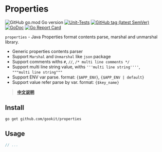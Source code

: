 # Properties

![GitHub go.mod Go version](https://img.shields.io/github/go-mod/go-version/gookit/properties?style=flat-square)
[![Unit-Tests](https://github.com/gookit/properties/actions/workflows/go.yml/badge.svg)](https://github.com/gookit/properties/actions/workflows/go.yml)
[![GitHub tag (latest SemVer)](https://img.shields.io/github/tag/gookit/properties)](https://github.com/gookit/properties)
[![GoDoc](https://godoc.org/github.com/gookit/properties?status.svg)](https://pkg.go.dev/github.com/gookit/properties/v3)
[![Go Report Card](https://goreportcard.com/badge/github.com/gookit/properties)](https://goreportcard.com/report/github.com/gookit/properties)

`properties` - Java Properties format contents parse, marshal and unmarshal library.

- Generic properties contents parser
- Support `Marshal` and `Unmarshal` like `json` package
- Support comments withs `#`, `//`, `/* multi line comments */`
- Support multi line string value, withs `'''multi line string''''`, `"""multi line string"""`
- Support ENV var parse. format: `{$APP_ENV}`, `{$APP_ENV | default}`
- Support value refer parse by var. format: `{$key_name}`

> **[中文说明](README.zh-CN.md)**

## Install

```shell
go get github.com/gookit/properties
```

## Usage

```go
// ...
```

